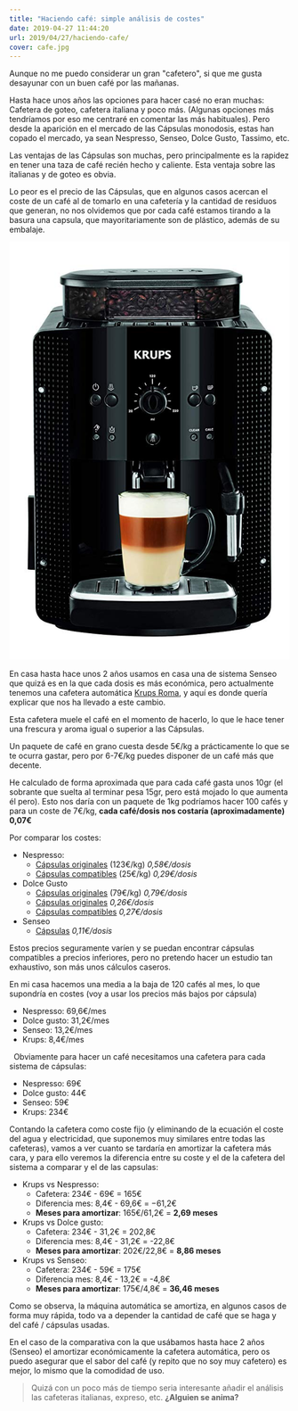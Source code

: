 ```yaml
---
title: "Haciendo café: simple análisis de costes"
date: 2019-04-27 11:44:20
url: 2019/04/27/haciendo-cafe/
cover: cafe.jpg
---
```


Aunque no me puedo considerar un gran "cafetero", si que me gusta desayunar con un buen café por las mañanas. 

Hasta hace unos años las opciones para hacer casé no eran muchas: Cafetera de goteo, cafetera italiana y poco más. (Algunas opciones más tendríamos por eso me centraré en comentar las más habituales). Pero desde la aparición en el mercado de las Cápsulas monodosis, estas han copado el mercado, ya sean Nespresso, Senseo, Dolce Gusto, Tassimo, etc.

Las ventajas de las Cápsulas son muchas, pero principalmente es la rapidez en tener una taza de café recién hecho y caliente. Esta ventaja sobre las italianas y de goteo es obvia.

Lo peor es el precio de las Cápsulas, que en algunos casos acercan el coste de un café al de tomarlo en una cafetería y la cantidad de residuos que generan, no nos olvidemos que por cada café estamos tirando a la basura una capsula, que mayoritariamente son de plástico, además de su embalaje.

![](krups.jpg)

En casa hasta hace unos 2 años usamos en casa una de sistema Senseo que quizá es en la que cada dosis es más económica, pero actualmente tenemos una cafetera automática [Krups Roma](https://amzn.to/2Puzy0I), y aquí es donde quería explicar que nos ha llevado a este cambio.

Esta cafetera muele el café en el momento de hacerlo, lo que le hace tener una frescura y aroma igual o superior a las Cápsulas.

Un paquete de café en grano cuesta desde 5€/kg a prácticamente lo que se te ocurra gastar, pero por 6-7€/kg puedes disponer de un café más que decente.

He calculado de forma aproximada que para cada café gasta unos 10gr (el sobrante que suelta al terminar pesa 15gr, pero está mojado lo que aumenta él pero). Esto nos daría con un paquete de 1kg podríamos hacer 100 cafés y para un coste de 7€/kg, **cada café/dosis nos costaría (aproximadamente) 0,07€**

Por comparar los costes:

* Nespresso: 
  * [Cápsulas originales](https://amzn.to/2GQQfkB) (123€/kg) *0,58€/dosis*
  * [Cápsulas compatibles](https://amzn.to/2XOXKxU) (25€/kg) *0,29€/dosis*
&nbsp;  
* Dolce Gusto
  * [Cápsulas originales](https://amzn.to/2voNQGW) (79€/kg) *0,79€/dosis*
  * [Cápsulas originales](https://amzn.to/2GMFjUK) *0,26€/dosis*
  * [Cápsulas compatibles](https://amzn.to/2GLrVAg) *0,27€/dosis*
&nbsp;
* Senseo
  * [Cápsulas](https://amzn.to/2XLK7zu) *0,11€/dosis*
&nbsp;
  
Estos precios seguramente varíen y se puedan encontrar cápsulas compatibles a precios inferiores, pero no pretendo hacer un estudio tan exhaustivo, son más unos cálculos caseros.

En mi casa hacemos una media a la baja de 120 cafés al mes, lo que supondría en costes (voy a usar los precios más bajos por cápsula)

* Nespresso: 69,6€/mes
* Dolce gusto: 31,2€/mes
* Senseo: 13,2€/mes
* Krups: 8,4€/mes

&nbsp;
Obviamente para hacer un café necesitamos una cafetera para cada sistema de cápsulas:
* Nespresso: 69€
* Dolce gusto: 44€
* Senseo: 59€
* Krups: 234€
&nbsp;

Contando la cafetera como coste fijo (y eliminando de la ecuación el coste del agua y electricidad, que suponemos muy similares entre todas las cafeteras), vamos a ver cuanto se tardaría en amortizar la cafetera más cara, y para ello veremos la diferencia entre su coste y el de la cafetera del sistema a comparar y el de las capsulas:

* Krups vs Nespresso: 
  * Cafetera: 234€ - 69€ = 165€  
  * Diferencia mes: 8,4€ - 69,6€ = −61,2€
  * **Meses para amortizar**: 165€/61,2€ = **2,69 meses**
&nbsp;
* Krups vs Dolce gusto: 
  * Cafetera: 234€ - 31,2€ = 202,8€  
  * Diferencia mes: 8,4€ - 31,2€ = -22,8€
  * **Meses para amortizar**: 202€/22,8€ = **8,86 meses**
&nbsp;
* Krups vs Senseo: 
  * Cafetera: 234€ - 59€ = 175€  
  * Diferencia mes: 8,4€ - 13,2€ = -4,8€
  * **Meses para amortizar**: 175€/4,8€ = **36,46 meses**
&nbsp;

Como se observa, la máquina automática se amortiza, en algunos casos de forma muy rápida, todo va a depender la cantidad de café que se haga y del café / cápsulas usadas.

En el caso de la comparativa con la que usábamos hasta hace 2 años (Senseo) el amortizar económicamente la cafetera automática, pero os puedo asegurar que el sabor del café (y repito que no soy muy cafetero) es mejor, lo mismo que la comodidad de uso.

> Quizá con un poco más de tiempo seria interesante añadir el análisis las cafeteras italianas, expreso, etc. **¿Alguien se anima?**

